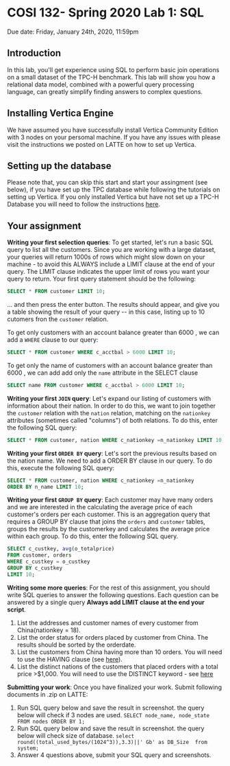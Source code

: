# COSI 132- Spring 2020 Lab 1: SQL

Due date: Friday, January 24th, 2020, 11:59pm
    
## Introduction
In this lab, you'll get experience using SQL to perform basic join operations on a small dataset of the TPC-H benchmark. This lab will show you how a relational data model, combined with a powerful query processing language, can greatly simplify finding answers to complex questions.

## Installing Vertica Engine 
We have assumed you have successfully install Vertica Community Edition with 3 nodes on your persomal machine. If you have any issues with please visit the instructions we posted on LATTE on how to set up Vertica. 

## Setting up the database

Please note that, you can skip this start and  start your assingment (see below),  if you have set up the TPC database while following the tutorials on setting up Vertica. If you only installed Vertica but have not set up a TPC-H Database you will need to follow the instructions [here](https://docs.google.com/document/d/13J0ONA0yXx_7UrMz9Frn0NpdwoBZHOJvaIZP4T82Ilc/edit?usp=sharing). 


## Your assignment

**Writing your first selection queries**: To get started, let's run a basic SQL query to list all the customers. Since you are working with a large dataset, your queries will return 1000s of rows which might slow down on your machine - to avoid this  ALWAYS include a LIMIT clause at the end of your query. The LIMIT clause indicates the upper limit of rows you want your query to return. Your first query statement should be the following:

```sql
SELECT * FROM customer LIMIT 10;
```

... and then press the enter button. The results should appear, and give you a table showing the result of your query -- in this case, listing up to 10 cutomers fron the `customer` relation.

To get only customers with an account balance greater than 6000 , we can add a `WHERE` clause to our query:

```sql
SELECT * FROM customer WHERE c_acctbal > 6000 LIMIT 10;
```

To get only the name of customers with an account balance greater than 6000 , we can add add only the   `name` attribute in the SELECT clause

```sql
SELECT name FROM customer WHERE c_acctbal > 6000 LIMIT 10;
```

**Writing your first `JOIN` query**: Let's expand our listing of customers with information about their nation.  In order to do this, we want to join together the `customer` relation with the `nation` relation, matching on the `nationkey` attributes (sometimes called "columns") of both relations. To do this, enter the following SQL query:

```sql
SELECT * FROM customer, nation WHERE c_nationkey =n_nationkey LIMIT 10;
```

**Writing your first `ORDER BY` query**: Let's sort the previous results based on the nation name. We need to add a ORDER BY clause in our query. To do this, execute the following SQL query:

```sql
SELECT * FROM customer, nation WHERE c_nationkey =n_nationkey 
ORDER BY n_name LIMIT 10;
```

**Writing your first `GROUP BY` query**:  Each customer may have many orders and we are interested in the calculating the average price of each customer's  orders per each customer. This is an aggregation query that requires a GROUP BY clause that joins the `orders` and `customer` tables, groups the results by the customerkey and calculates the average price within each group. To do this, enter the following SQL query. 

```sql
SELECT c_custkey, avg(o_totalprice) 
FROM customer, orders 
WHERE c_custkey = o_custkey
GROUP BY c_custkey
LIMIT 10;
```


**Writing some more queries**: For the rest of this assignment, you should write SQL queries to answer the following questions. Each question can be answered by a single query **Always add LIMIT clause at the end your script**.

1. List the addresses and customer names  of every customer from China(nationkey = 18).  
2. List the order status for orders placed by customer from China. The results should be sorted by the orderdate.  
3. List the  customers from China having more than 10 orders. You will need to use the HAVING clause (see [here](https://www.vertica.com/docs/9.2.x/HTML/Content/Authoring/SQLReferenceManual/Statements/SELECT/HAVINGClause.htm)). 
4. List the distinct nations of the customers that placed orders with a total price >$1,000. You will need to use the DISTINCT keyword - see [here](https://www.vertica.com/docs/9.2.x/HTML/Content/Authoring/SQLReferenceManual/Statements/SELECT/SELECT.htm?tocpath=SQL%20Reference%20Manual%7CSQL%20Statements%7CSELECT%7C_____0)


**Submitting your work**: Once you have finalized your work. Submit following documents in .zip on LATTE:
1. Run SQL query below and save the result in screenshot. the query below will check if 3 nodes are used. 
```SELECT node_name, node_state FROM nodes ORDER BY 1;```
2. Run SQL query below and save the result in screenshot. the query below will check size of database.
```select round((total_used_bytes/(1024^3)),3.3)||' Gb' as DB_Size  from system;```
3. Answer 4 questions above, submit your SQL query and screenshots. 





